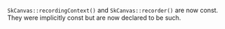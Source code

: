 `SkCanvas::recordingContext()` and `SkCanvas::recorder()` are now const.
They were implicitly const but are now declared to be such.